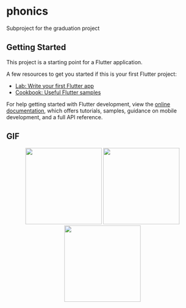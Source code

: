# phonics

Subproject for the graduation project

## Getting Started

This project is a starting point for a Flutter application.

A few resources to get you started if this is your first Flutter project:

- [Lab: Write your first Flutter app](https://docs.flutter.dev/get-started/codelab)
- [Cookbook: Useful Flutter samples](https://docs.flutter.dev/cookbook)

For help getting started with Flutter development, view the
[online documentation](https://docs.flutter.dev/), which offers tutorials,
samples, guidance on mobile development, and a full API reference.

## GIF
<p align="center">
  <img src="https://github.com/user-attachments/assets/f2dec122-9369-4403-8066-01af3b3c7454" width="200">
  <img src="https://github.com/user-attachments/assets/1b0c763d-879b-47cf-8cd7-7b8fd178cd42" width="200">
  <img src="https://github.com/user-attachments/assets/cfed5f0e-deca-486c-ad63-3703eb87784b" width="200">
</p>

